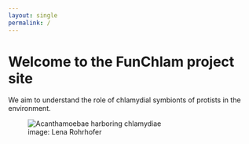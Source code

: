 ```yaml
---
layout: single
permalink: /
---
```


# Welcome to the FunChlam project site

We aim to understand the role of chlamydial symbionts of protists in the environment.

<figure>
  <img src="{{site.url}}/assets/images/pic3.jpg" alt="Acanthamoebae harboring chlamydiae"/>
  <figcaption>image: Lena Rohrhofer</figcaption>
</figure>



